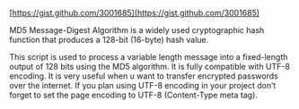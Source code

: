 <!--
id: 25984028807
link: http://blog.hengkiardo.com/post/25984028807/md5-with-javascript
slug: md5-with-javascript
date: Wed Jun 27 2012 12:35:00 GMT+0700 (WIT)
publish: 2012-06-027
tags: javascript
title: MD5 With JavaScript
-->


[https://gist.github.com/3001685](https://gist.github.com/3001685)

MD5 Message-Digest Algorithm is a widely used cryptographic hash
function that produces a 128-bit (16-byte) hash value.

This script is used to process a variable length message into a
fixed-length output of 128 bits using the MD5 algorithm. It is fully
compatible with UTF-8 encoding. It is very useful when u want to
transfer encrypted passwords over the internet. If you plan using UTF-8
encoding in your project don’t forget to set the page encoding to UTF-8
(Content-Type meta tag).


